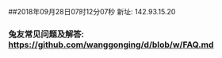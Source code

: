 ##2018年09月28日07时12分07秒 新址: 142.93.15.20
### 兔友常见问题及解答: https://github.com/wanggonging/d/blob/w/FAQ.md
